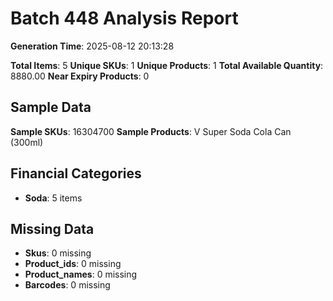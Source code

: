 # Batch 448 Analysis Report

**Generation Time**: 2025-08-12 20:13:28

**Total Items**: 5
**Unique SKUs**: 1
**Unique Products**: 1
**Total Available Quantity**: 8880.00
**Near Expiry Products**: 0

## Sample Data
**Sample SKUs**: 16304700
**Sample Products**: V Super Soda Cola Can (300ml)

## Financial Categories
- **Soda**: 5 items

## Missing Data
- **Skus**: 0 missing
- **Product_ids**: 0 missing
- **Product_names**: 0 missing
- **Barcodes**: 0 missing
